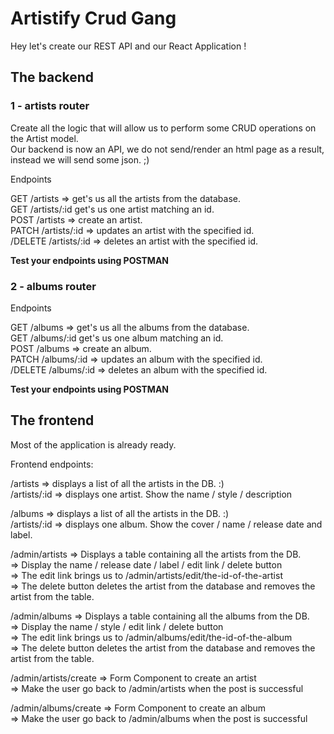 # Artistify Crud Gang

Hey let's create our REST API and our React Application !

## The backend

### 1 - artists router

Create all the logic that will allow us to perform some CRUD operations on the Artist model.  
Our backend is now an API, we do not send/render an html page as a result, instead we will send some json. ;)

Endpoints

GET /artists => get's us all the artists from the database.  
GET /artists/:id get's us one artist matching an id.  
POST /artists => create an artist.  
PATCH /artists/:id => updates an artist with the specified id.  
/DELETE /artists/:id => deletes an artist with the specified id.

**Test your endpoints using POSTMAN**

### 2 - albums router

Endpoints

GET /albums => get's us all the albums from the database.  
GET /albums/:id get's us one album matching an id.  
POST /albums => create an album.  
PATCH /albums/:id => updates an album with the specified id.  
/DELETE /albums/:id => deletes an album with the specified id.

**Test your endpoints using POSTMAN**

## The frontend

Most of the application is already ready.

Frontend endpoints:

/artists => displays a list of all the artists in the DB. :)  
/artists/:id => displays one artist. Show the name / style / description

/albums => displays a list of all the artists in the DB. :)  
/artists/:id => displays one album. Show the cover / name / release date and label.

/admin/artists => Displays a table containing all the artists from the DB.  
=> Display the name / release date / label / edit link / delete button  
=> The edit link brings us to /admin/artists/edit/the-id-of-the-artist  
=> The delete button deletes the artist from the database and removes the artist from the table.

/admin/albums => Displays a table containing all the albums from the DB.  
=> Display the name / style / edit link / delete button  
=> The edit link brings us to /admin/albums/edit/the-id-of-the-album  
=> The delete button deletes the artist from the database and removes the artist from the table.

/admin/artists/create => Form Component to create an artist  
=> Make the user go back to /admin/artists when the post is successful

/admin/albums/create => Form Component to create an album  
=> Make the user go back to /admin/albums when the post is successful
